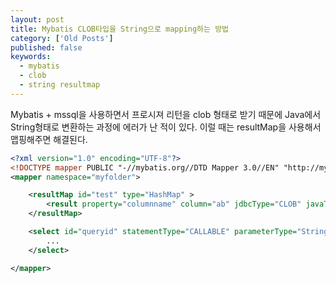 ```yaml
---
layout: post
title: Mybatis CLOB타입을 String으로 mapping하는 방법
category: ['Old Posts']
published: false
keywords:
  - mybatis
  - clob
  - string resultmap
---
```


Mybatis + mssql을 사용하면서 프로시져 리턴을 clob 형태로 받기 때문에 Java에서 String형태로 변환하는 과정에 에러가 난 적이 있다. 이럴 때는 resultMap을 사용해서 맵핑해주면 해결된다.

```xml
<?xml version="1.0" encoding="UTF-8"?>
<!DOCTYPE mapper PUBLIC "-//mybatis.org//DTD Mapper 3.0//EN" "http://mybatis.org/dtd/mybatis-3-mapper.dtd">
<mapper namespace="myfolder">

	<resultMap id="test" type="HashMap" >
		<result property="columnname" column="ab" jdbcType="CLOB" javaType="java.lang.String" />
	</resultMap>

	<select id="queryid" statementType="CALLABLE" parameterType="String" resultMap="test">
		...
	</select>

</mapper>
```
